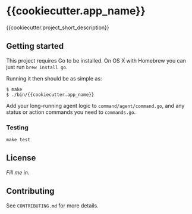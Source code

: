 # {{cookiecutter.app_name}}

{{cookiecutter.project_short_description}}

## Getting started

This project requires Go to be installed. On OS X with Homebrew you can just run `brew install go`.

Running it then should be as simple as:

```console
$ make
$ ./bin/{{cookiecutter.app_name}}
```

Add your long-running agent logic to `command/agent/command.go`, and any status or action commands you need to `commands.go`.

### Testing

``make test``

## License

_Fill me in._

## Contributing

See `CONTRIBUTING.md` for more details.
